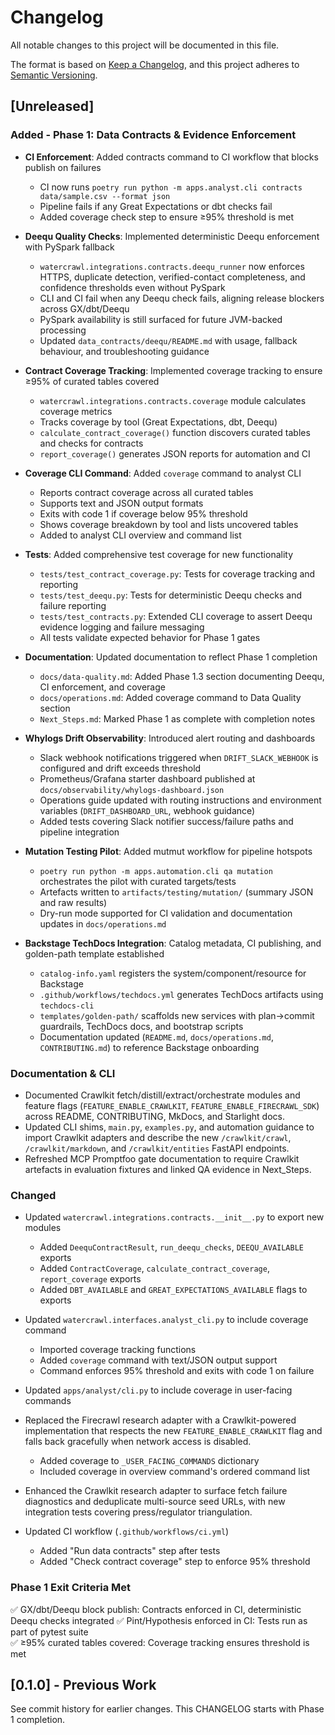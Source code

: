 # Changelog

All notable changes to this project will be documented in this file.

The format is based on [Keep a Changelog](https://keepachangelog.com/en/1.0.0/),
and this project adheres to [Semantic Versioning](https://semver.org/spec/v2.0.0.html).

## [Unreleased]

### Added - Phase 1: Data Contracts & Evidence Enforcement

- **CI Enforcement**: Added contracts command to CI workflow that blocks publish on failures
  - CI now runs `poetry run python -m apps.analyst.cli contracts data/sample.csv --format json`
  - Pipeline fails if any Great Expectations or dbt checks fail
  - Added coverage check step to ensure ≥95% threshold is met

- **Deequ Quality Checks**: Implemented deterministic Deequ enforcement with PySpark fallback
  - `watercrawl.integrations.contracts.deequ_runner` now enforces HTTPS, duplicate detection,
    verified-contact completeness, and confidence thresholds even without PySpark
  - CLI and CI fail when any Deequ check fails, aligning release blockers across GX/dbt/Deequ
  - PySpark availability is still surfaced for future JVM-backed processing
  - Updated `data_contracts/deequ/README.md` with usage, fallback behaviour, and troubleshooting guidance

- **Contract Coverage Tracking**: Implemented coverage tracking to ensure ≥95% of curated tables covered
  - `watercrawl.integrations.contracts.coverage` module calculates coverage metrics
  - Tracks coverage by tool (Great Expectations, dbt, Deequ)
  - `calculate_contract_coverage()` function discovers curated tables and checks for contracts
  - `report_coverage()` generates JSON reports for automation and CI

- **Coverage CLI Command**: Added `coverage` command to analyst CLI
  - Reports contract coverage across all curated tables
  - Supports text and JSON output formats
  - Exits with code 1 if coverage below 95% threshold
  - Shows coverage breakdown by tool and lists uncovered tables
  - Added to analyst CLI overview and command list

- **Tests**: Added comprehensive test coverage for new functionality
  - `tests/test_contract_coverage.py`: Tests for coverage tracking and reporting
  - `tests/test_deequ.py`: Tests for deterministic Deequ checks and failure reporting
  - `tests/test_contracts.py`: Extended CLI coverage to assert Deequ evidence logging and failure messaging
  - All tests validate expected behavior for Phase 1 gates

- **Documentation**: Updated documentation to reflect Phase 1 completion
  - `docs/data-quality.md`: Added Phase 1.3 section documenting Deequ, CI enforcement, and coverage
  - `docs/operations.md`: Added coverage command to Data Quality section
  - `Next_Steps.md`: Marked Phase 1 as complete with completion notes
- **Whylogs Drift Observability**: Introduced alert routing and dashboards
  - Slack webhook notifications triggered when `DRIFT_SLACK_WEBHOOK` is configured and drift exceeds threshold
  - Prometheus/Grafana starter dashboard published at `docs/observability/whylogs-dashboard.json`
  - Operations guide updated with routing instructions and environment variables (`DRIFT_DASHBOARD_URL`, webhook guidance)
  - Added tests covering Slack notifier success/failure paths and pipeline integration
- **Mutation Testing Pilot**: Added mutmut workflow for pipeline hotspots
  - `poetry run python -m apps.automation.cli qa mutation` orchestrates the pilot with curated targets/tests
  - Artefacts written to `artifacts/testing/mutation/` (summary JSON and raw results)
  - Dry-run mode supported for CI validation and documentation updates in `docs/operations.md`
- **Backstage TechDocs Integration**: Catalog metadata, CI publishing, and golden-path template established
  - `catalog-info.yaml` registers the system/component/resource for Backstage
  - `.github/workflows/techdocs.yml` generates TechDocs artifacts using `techdocs-cli`
  - `templates/golden-path/` scaffolds new services with plan→commit guardrails, TechDocs docs, and bootstrap scripts
  - Documentation updated (`README.md`, `docs/operations.md`, `CONTRIBUTING.md`) to reference Backstage onboarding

### Documentation & CLI

- Documented Crawlkit fetch/distill/extract/orchestrate modules and feature flags (`FEATURE_ENABLE_CRAWLKIT`, `FEATURE_ENABLE_FIRECRAWL_SDK`) across README, CONTRIBUTING, MkDocs, and Starlight docs.
- Updated CLI shims, `main.py`, `examples.py`, and automation guidance to import Crawlkit adapters and describe the new `/crawlkit/crawl`, `/crawlkit/markdown`, and `/crawlkit/entities` FastAPI endpoints.
- Refreshed MCP Promptfoo gate documentation to require Crawlkit artefacts in evaluation fixtures and linked QA evidence in Next_Steps.

### Changed

- Updated `watercrawl.integrations.contracts.__init__.py` to export new modules
  - Added `DeequContractResult`, `run_deequ_checks`, `DEEQU_AVAILABLE` exports
  - Added `ContractCoverage`, `calculate_contract_coverage`, `report_coverage` exports
  - Added `DBT_AVAILABLE` and `GREAT_EXPECTATIONS_AVAILABLE` flags to exports

- Updated `watercrawl.interfaces.analyst_cli.py` to include coverage command
  - Imported coverage tracking functions
  - Added `coverage` command with text/JSON output support
  - Command enforces 95% threshold and exits with code 1 on failure

- Updated `apps/analyst/cli.py` to include coverage in user-facing commands
- Replaced the Firecrawl research adapter with a Crawlkit-powered implementation that respects the
  new `FEATURE_ENABLE_CRAWLKIT` flag and falls back gracefully when network access is disabled.
  - Added coverage to `_USER_FACING_COMMANDS` dictionary
  - Included coverage in overview command's ordered command list
- Enhanced the Crawlkit research adapter to surface fetch failure diagnostics and deduplicate
  multi-source seed URLs, with new integration tests covering press/regulator triangulation.

- Updated CI workflow (`.github/workflows/ci.yml`)
  - Added "Run data contracts" step after tests
  - Added "Check contract coverage" step to enforce 95% threshold

### Phase 1 Exit Criteria Met

✅ GX/dbt/Deequ block publish: Contracts enforced in CI, deterministic Deequ checks integrated
✅ Pint/Hypothesis enforced in CI: Tests run as part of pytest suite  
✅ ≥95% curated tables covered: Coverage tracking ensures threshold is met

## [0.1.0] - Previous Work

See commit history for earlier changes. This CHANGELOG starts with Phase 1 completion.

